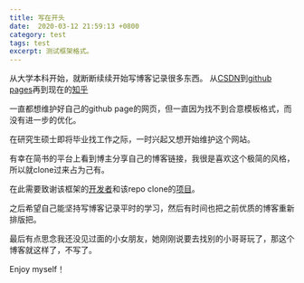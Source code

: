 ```yaml
---
title: 写在开头
date:  2020-03-12 21:59:13 +0800
category: test
tags: test
excerpt: 测试框架格式。
---
```


从大学本科开始，就断断续续开始写博客记录很多东西。
从[CSDN](https://blog.csdn.net/selous)到[github pages](https://selous123.github.io/)再到现在的[知乎](https://www.zhihu.com/people/zhang-tao-62-46-60)

一直都想维护好自己的github page的网页，但一直因为找不到合意模板格式，而没有进一步的优化。

在研究生硕士即将毕业找工作之际，一时兴起又想开始维护这个网站。

有幸在简书的平台上看到博主分享自己的博客链接，我很是喜欢这个极简的风格，所以就clone过来占为己有。

在此需要致谢该框架的[开发者](https://github.com/showzeng/Minimalism)和该repo clone的[项目](https://github.com/varenyzc/varenyzc.github.io)。

之后希望自己能坚持写博客记录平时的学习，然后有时间也把之前优质的博客重新排版把。

最后有点思念我还没见过面的小女朋友，她刚刚说要去找别的小哥哥玩了，那这个博客就这样了，不写了。

Enjoy myself！